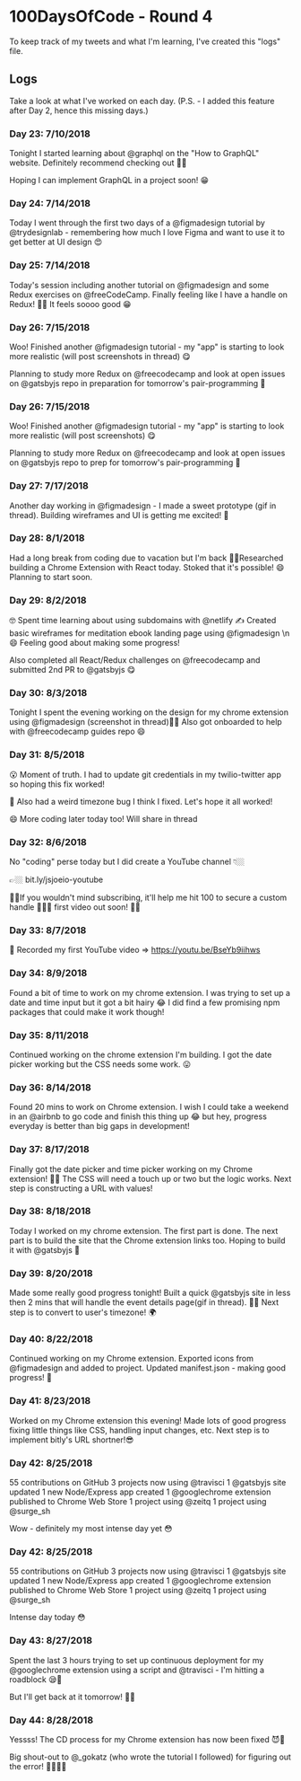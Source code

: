 # 100DaysOfCode - Round 4
To keep track of my tweets and what I'm learning, I've created this "logs" file.

## Logs
Take a look at what I've worked on each day. (P.S. - I added this feature after Day 2, hence this missing days.)

### Day 23: 7/10/2018
Tonight I started learning about @graphql on the "How to GraphQL" website. Definitely recommend checking out 👍🏼

Hoping I can implement GraphQL in a project soon! 😁
### Day 24: 7/14/2018
Today I went through the first two days of a @figmadesign tutorial by @trydesignlab - remembering how much I love Figma and want to use it to get better at UI design 😍
### Day 25: 7/14/2018
Today's session including another tutorial on @figmadesign and some Redux exercises on @freeCodeCamp. Finally feeling like I have a handle on Redux! 🙌🏼 It feels soooo good 😁
### Day 26: 7/15/2018
Woo! Finished another @figmadesign tutorial - my "app" is starting to look more realistic (will post screenshots in thread) 😋

Planning to study more Redux on @freecodecamp and look at open issues on @gatsbyjs repo in preparation for tomorrow's pair-programming 🕺
### Day 26: 7/15/2018
Woo! Finished another @figmadesign tutorial - my "app" is starting to look more realistic (will post screenshots) 😋

Planning to study more Redux on @freecodecamp and look at open issues on @gatsbyjs repo to prep for tomorrow's pair-programming 🕺
### Day 27: 7/17/2018
Another day working in @figmadesign - I made a sweet prototype (gif in thread).  Building wireframes and UI is getting me excited! 🕺

### Day 28: 8/1/2018
Had a long break from coding due to vacation but I'm back 🙌🏼Researched building a Chrome Extension with React today. Stoked that it's possible! 😄 Planning to start soon.

### Day 29: 8/2/2018
🤓 Spent time learning about using subdomains with @netlify ✍️ Created basic wireframes for meditation ebook landing page using @figmadesign \n😄 Feeling good about making some progress!

Also completed all React/Redux challenges on @freecodecamp and submitted 2nd PR to @gatsbyjs 😋

### Day 30: 8/3/2018
Tonight I spent the evening working on the design for my chrome extension using @figmadesign (screenshot in thread)🙌🏼 Also got onboarded to help with @freecodecamp guides repo 😄

### Day 31: 8/5/2018
😮 Moment of truth. I had to update git credentials in my twilio-twitter app so hoping this fix worked! 

📅 Also had a weird timezone bug I think I fixed. Let's hope it all worked!

😄 More coding later today too! Will share in thread 

### Day 32: 8/6/2018
No "coding" perse today but I did create a YouTube channel 👇🏼

👉🏼 bit.ly/jsjoeio-youtube 

☝🏼If you wouldn't mind subscribing, it'll help me hit 100 to secure a custom handle 🙏🏼😁 first video out soon! 🤞🏼

### Day 33: 8/7/2018
🙈 Recorded my first YouTube video => https://youtu.be/BseYb9iihws

### Day 34: 8/9/2018
Found a bit of time to work on my chrome extension. I was trying to set up a date and time input but it got a bit hairy 😂 I did find a few promising npm packages that could make it work though!

### Day 35: 8/11/2018
Continued working on the chrome extension I'm building. I got the date picker working but the CSS needs some work. 😛

### Day 36: 8/14/2018
Found 20 mins to work on Chrome extension. I wish I could take a weekend in an @airbnb to go code and finish this thing up 😂 but hey, progress everyday is better than big gaps in development! 

### Day 37: 8/17/2018
Finally got the date picker and time picker working on my Chrome extension! 🙌🏼 The CSS will need a touch up or two but the logic works. Next step is constructing a URL with values! 

### Day 38: 8/18/2018
Today I worked on my chrome extension. The first part is done. The next part is to build the site that the Chrome extension links too. Hoping to build it with @gatsbyjs 💜

### Day 39: 8/20/2018
Made some really good progress tonight! Built a quick @gatsbyjs site in less then 2 mins that will handle the event details page(gif in thread). 🙌🏼 Next step is to convert to user's timezone! 🌍

### Day 40: 8/22/2018
Continued working on my Chrome extension. Exported icons from @figmadesign and added to project. Updated manifest.json - making good progress! 🐶

### Day 41: 8/23/2018
Worked on my Chrome extension this evening! Made lots of good progress fixing little things like CSS, handling input changes, etc. Next step is to implement bitly's URL shortner!😎

### Day 42: 8/25/2018
55 contributions on GitHub
3 projects now using @travisci
1 @gatsbyjs site updated 
1 new Node/Express app created
1 @googlechrome extension published to Chrome Web Store 
1 project using @zeitq
1 project using @surge_sh

Wow - definitely my most intense day yet 😳 

### Day 42: 8/25/2018
55 contributions on GitHub
3 projects now using @travisci
1 @gatsbyjs site updated 
1 new Node/Express app created
1 @googlechrome extension published to Chrome Web Store 
1 project using @zeitq
1 project using @surge_sh

Intense day today 😳

### Day 43: 8/27/2018
Spent the last 3 hours trying to set up continuous deployment for my @googlechrome extension using a script and @travisci - I'm hitting a roadblock 😪🚧

But I'll get back at it tomorrow! ✊🏼

### Day 44: 8/28/2018
Yessss! The CD process for my Chrome extension has now been fixed 😈🤘

Big shout-out to @_gokatz (who wrote the tutorial I followed) for figuring out the error! 🙏🏼🙌🏼
